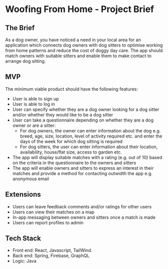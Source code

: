 # Woofing From Home - Project Brief

## The Brief
As a dog owner, you have noticed a need in your local area for an application which connects dog owners with dog sitters to optimise working from home patterns and reduce the cost of doggy day care. The app should match owners with suitable sitters and enable them to make contact to arrange dog sitting.

## MVP
The minimum viable product should have the following features:
- User is able to sign up
- User is able to log in
- User can specify whether they are a dog owner looking for a dog sitter and/or whether they would like to be a dog sitter
- User can take a questionnaire depending on whether they are a dog owner or are a sitter:
    - For dog owners, the owner can enter information about the dog e.g. breed, age, size, location, level of activity required etc. and enter the days of the week for which dog sitting is required
    - For dog sitters, the user can enter information about their location, availability, house/flat size, access to garden etc.
- The app will display suitable matches with a rating (e.g. out of 10) based on the criteria in the questionnaire to the owners and sitters
- The app will enable owners and sitters to express an interest in their matches and provide a method for contacting outwidth the app e.g. anonymous email

## Extensions
- Users can leave feedback comments and/or ratings for other users
- Users can view their matches on a map
- In-app messaging between owners and sitters once a match is made
- Users can report profiles to admin 

## Tech Stack
- Front end: React, Javascript, TailWind.
- Back end: Spring, Firebase, GraphQL
- Logic: Java
